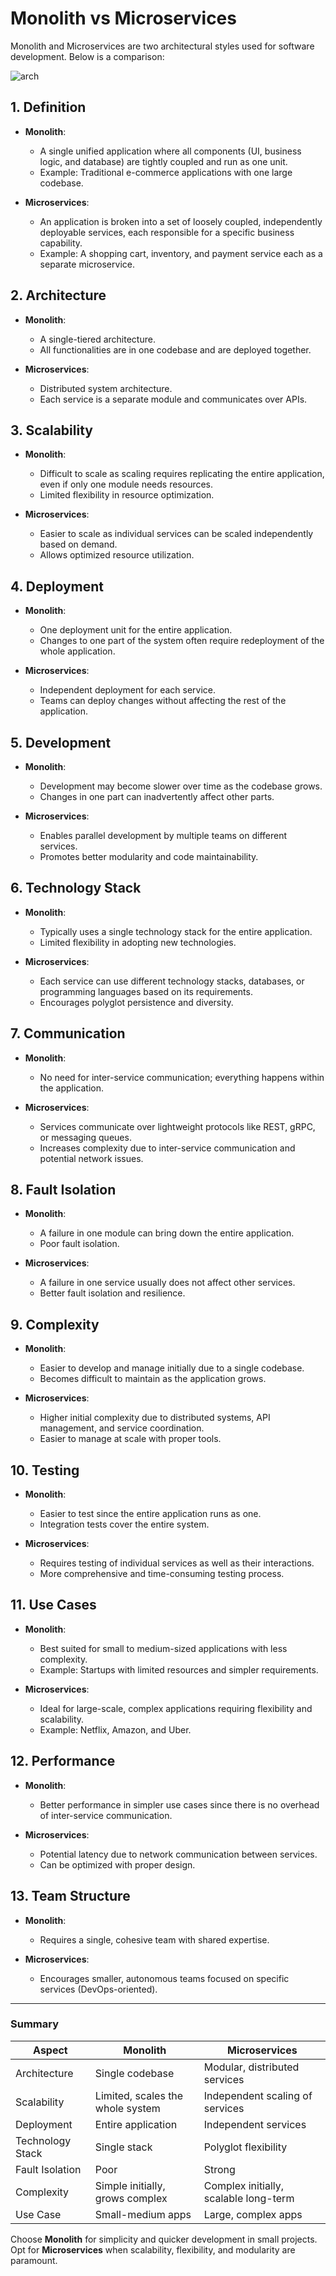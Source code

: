 # Monolith vs Microservices

Monolith and Microservices are two architectural styles used for software development. Below is a comparison:

![arch](https://github.com/user-attachments/assets/ab4b7c0d-7112-4ef3-99df-915eb8e70e1b)

## 1. **Definition**
- **Monolith**: 
  - A single unified application where all components (UI, business logic, and database) are tightly coupled and run as one unit.
  - Example: Traditional e-commerce applications with one large codebase.

- **Microservices**: 
  - An application is broken into a set of loosely coupled, independently deployable services, each responsible for a specific business capability.
  - Example: A shopping cart, inventory, and payment service each as a separate microservice.

## 2. **Architecture**
- **Monolith**:
  - A single-tiered architecture.
  - All functionalities are in one codebase and are deployed together.

- **Microservices**:
  - Distributed system architecture.
  - Each service is a separate module and communicates over APIs.

## 3. **Scalability**
- **Monolith**:
  - Difficult to scale as scaling requires replicating the entire application, even if only one module needs resources.
  - Limited flexibility in resource optimization.

- **Microservices**:
  - Easier to scale as individual services can be scaled independently based on demand.
  - Allows optimized resource utilization.

## 4. **Deployment**
- **Monolith**:
  - One deployment unit for the entire application.
  - Changes to one part of the system often require redeployment of the whole application.

- **Microservices**:
  - Independent deployment for each service.
  - Teams can deploy changes without affecting the rest of the application.

## 5. **Development**
- **Monolith**:
  - Development may become slower over time as the codebase grows.
  - Changes in one part can inadvertently affect other parts.

- **Microservices**:
  - Enables parallel development by multiple teams on different services.
  - Promotes better modularity and code maintainability.

## 6. **Technology Stack**
- **Monolith**:
  - Typically uses a single technology stack for the entire application.
  - Limited flexibility in adopting new technologies.

- **Microservices**:
  - Each service can use different technology stacks, databases, or programming languages based on its requirements.
  - Encourages polyglot persistence and diversity.

## 7. **Communication**
- **Monolith**:
  - No need for inter-service communication; everything happens within the application.

- **Microservices**:
  - Services communicate over lightweight protocols like REST, gRPC, or messaging queues.
  - Increases complexity due to inter-service communication and potential network issues.

## 8. **Fault Isolation**
- **Monolith**:
  - A failure in one module can bring down the entire application.
  - Poor fault isolation.

- **Microservices**:
  - A failure in one service usually does not affect other services.
  - Better fault isolation and resilience.

## 9. **Complexity**
- **Monolith**:
  - Easier to develop and manage initially due to a single codebase.
  - Becomes difficult to maintain as the application grows.

- **Microservices**:
  - Higher initial complexity due to distributed systems, API management, and service coordination.
  - Easier to manage at scale with proper tools.

## 10. **Testing**
- **Monolith**:
  - Easier to test since the entire application runs as one.
  - Integration tests cover the entire system.

- **Microservices**:
  - Requires testing of individual services as well as their interactions.
  - More comprehensive and time-consuming testing process.

## 11. **Use Cases**
- **Monolith**:
  - Best suited for small to medium-sized applications with less complexity.
  - Example: Startups with limited resources and simpler requirements.

- **Microservices**:
  - Ideal for large-scale, complex applications requiring flexibility and scalability.
  - Example: Netflix, Amazon, and Uber.

## 12. **Performance**
- **Monolith**:
  - Better performance in simpler use cases since there is no overhead of inter-service communication.

- **Microservices**:
  - Potential latency due to network communication between services.
  - Can be optimized with proper design.

## 13. **Team Structure**
- **Monolith**:
  - Requires a single, cohesive team with shared expertise.

- **Microservices**:
  - Encourages smaller, autonomous teams focused on specific services (DevOps-oriented).

---

### **Summary**

| Aspect               | Monolith                               | Microservices                          |
|----------------------|---------------------------------------|---------------------------------------|
| Architecture         | Single codebase                      | Modular, distributed services         |
| Scalability          | Limited, scales the whole system     | Independent scaling of services       |
| Deployment           | Entire application                   | Independent services                  |
| Technology Stack     | Single stack                         | Polyglot flexibility                  |
| Fault Isolation      | Poor                                 | Strong                                |
| Complexity           | Simple initially, grows complex      | Complex initially, scalable long-term |
| Use Case             | Small-medium apps                    | Large, complex apps                   |

Choose **Monolith** for simplicity and quicker development in small projects. Opt for **Microservices** when scalability, flexibility, and modularity are paramount.
